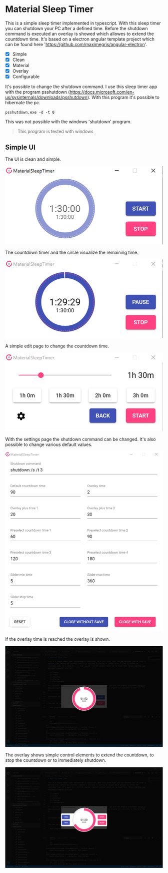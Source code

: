 # Material Sleep Timer

This is a simple sleep timer implemented in typescript. With this sleep timer you can shutdown your PC after a defined time. Before the shutdown command is executed an overlay is showed which allowes to extend the countdown time. It's based on a electron angular template project which can be found here 'https://github.com/maximegris/angular-electron'.

- [x] Simple
- [x] Clean
- [x] Material
- [x] Overlay
- [x] Configurable

It's possible to change the shutdown command. I use this sleep timer app with the program psshutdown (https://docs.microsoft.com/en-us/sysinternals/downloads/psshutdown). With this program it's possible to hibernate the pc.

```
psshutdown.exe -d -t 0
```

This was not possible with the windows 'shutdown' program.

> This program is tested with windows

## Simple UI

The UI is clean and simple. 

![mts_main](https://raw.githubusercontent.com/andycandy-de/MaterialSleepTimer/master/readmeAssets/mst_main.png)

The countdown timer and the circle visualize the remaining time.

![mst_main_running](https://raw.githubusercontent.com/andycandy-de/MaterialSleepTimer/master/readmeAssets/mst_main_running.png)

A simple edit page to change the countdown time.

![mst_edit](https://raw.githubusercontent.com/andycandy-de/MaterialSleepTimer/master/readmeAssets/mst_edit.png)

With the settings page the shutdown command can be changed. It's also possible to change various default values.

![mst_settings](https://raw.githubusercontent.com/andycandy-de/MaterialSleepTimer/master/readmeAssets/mst_settings.png)

If the overlay time is reached the overlay is shown.

![mst_overlay_01](https://raw.githubusercontent.com/andycandy-de/MaterialSleepTimer/master/readmeAssets/mst_overlay_01.png)

The overlay shows simple control elements to extend the countdown, to stop the countdown or to immediately shutdown.

![mst_overlay_02](https://raw.githubusercontent.com/andycandy-de/MaterialSleepTimer/master/readmeAssets/mst_overlay_02.png)